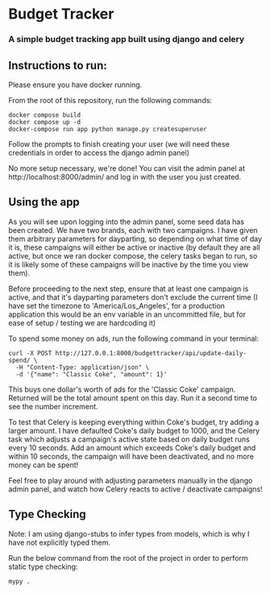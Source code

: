 # Budget Tracker

### A simple budget tracking app built using django and celery

## Instructions to run:

Please ensure you have docker running.

From the root of this repository, run the following commands:

```
docker compose build
docker compose up -d
docker-compose run app python manage.py createsuperuser
```

Follow the prompts to finish creating your user (we will need these credentials in order to access the django admin panel)

No more setup necessary, we're done! You can visit the admin panel at http://localhost:8000/admin/ and log in with the user you just created.

## Using the app

As you will see upon logging into the admin panel, some seed data has been created. We have two brands, each with two campaigns. I have given them arbitrary parameters for dayparting, so depending on what time of day it is, these campaigns will either be active or inactive (by default they are all active, but once we ran docker compose, the celery tasks began to run, so it is likely some of these campaigns will be inactive by the time you view them).

Before proceeding to the next step, ensure that at least one campaign is active, and that it's dayparting parameters don't exclude the current time (I have set the timezone to 'America/Los_Angeles', for a production application this would be an env variable in an uncommitted file, but for ease of setup / testing we are hardcoding it)

To spend some money on ads, run the following command in your terminal:

```
curl -X POST http://127.0.0.1:8000/budgettracker/api/update-daily-spend/ \
  -H "Content-Type: application/json" \
  -d '{"name": "Classic Coke", "amount": 1}'
```

This buys one dollar's worth of ads for the 'Classic Coke' campaign. Returned will be the total amount spent on this day. Run it a second time to see the number increment.

To test that Celery is keeping everything within Coke's budget, try adding a larger amount. I have defaulted Coke's daily budget to 1000, and the Celery task which adjusts a campaign's active state based on daily budget runs every 10 seconds. Add an amount which exceeds Coke's daily budget and within 10 seconds, the campaign will have been deactivated, and no more money can be spent!

Feel free to play around with adjusting parameters manually in the django admin panel, and watch how Celery reacts to active / deactivate campaigns!

## Type Checking

Note: I am using django-stubs to infer types from models, which is why I have not explicitly typed them.

Run the below command from the root of the project in order to perform static type checking:

```
mypy .
```
